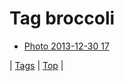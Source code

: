 <!--
title: Tag broccoli
date: 2020-06-28T15:26:59.174Z
tags:
-->
# Tag broccoli

 * [Photo 2013-12-30 17](71649710454.md)

| [Tags](tags.md) | [Top](index.md) |
